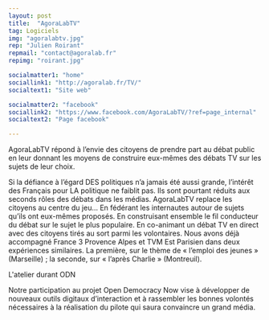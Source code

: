 ```yaml
---
layout: post
title:  "AgoraLabTV"
tag: Logiciels
img: "agoralabtv.jpg"
rep: "Julien Roirant"
repmail: "contact@agoralab.fr"
repimg: "roirant.jpg"

socialmatter1: "home"
sociallink1: "http://agoralab.fr/TV/"
socialtext1: "Site web"

socialmatter2: "facebook"
sociallink2: "https://www.facebook.com/AgoraLabTV/?ref=page_internal"
socialtext2: "Page facebook"

---
```


AgoraLabTV répond à l’envie des citoyens de prendre part au débat public en leur donnant les moyens de construire eux-mêmes des débats TV sur les sujets de leur choix.


Si la défiance à l’égard DES politiques n’a jamais été aussi grande, l’intérêt des Français pour LA politique ne faiblit pas. Ils sont pourtant réduits aux seconds rôles des débats dans les médias. AgoraLabTV replace les citoyens au centre du jeu… En fédérant les internautes autour de sujets qu’ils ont eux-mêmes proposés. En construisant ensemble le fil conducteur du débat sur le sujet le plus populaire. En co-animant un débat TV en direct avec des citoyens tirés au sort parmi les volontaires. Nous avons déjà accompagné France 3 Provence Alpes et TVM Est Parisien dans deux expériences similaires. La première, sur le thème de « l’emploi des jeunes » (Marseille) ; la seconde, sur « l’après Charlie » (Montreuil).

L'atelier durant ODN

Notre participation au projet Open Democracy Now vise à développer de nouveaux outils digitaux d’interaction et à rassembler les bonnes volontés nécessaires à la réalisation du pilote qui saura convaincre un grand média.
